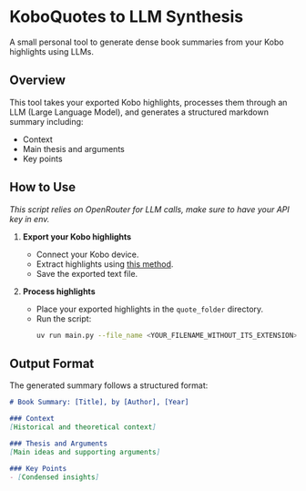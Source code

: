 # KoboQuotes to LLM Synthesis

A small personal tool to generate dense book summaries from your Kobo highlights using LLMs.

## Overview

This tool takes your exported Kobo highlights, processes them through an LLM (Large Language Model), and generates a structured markdown summary including:
- Context
- Main thesis and arguments
- Key points

## How to Use

*This script relies on OpenRouter for LLM calls, make sure to have your API key in env.*

1. **Export your Kobo highlights**
   - Connect your Kobo device.
   - Extract highlights using [this method](https://gist.github.com/samuelsmal/0f0b7a87fbbfe4798cb572bbf1394de4).
   - Save the exported text file.

2. **Process highlights**
   - Place your exported highlights in the `quote_folder` directory.
   - Run the script:
     ```bash
     uv run main.py --file_name <YOUR_FILENAME_WITHOUT_ITS_EXTENSION>  --model <THE_MODEL_YOU_WANNA_USE> # or --all
     ```


## Output Format

The generated summary follows a structured format:
```markdown
# Book Summary: [Title], by [Author], [Year]

### Context
[Historical and theoretical context]

### Thesis and Arguments
[Main ideas and supporting arguments]

### Key Points
- [Condensed insights]
